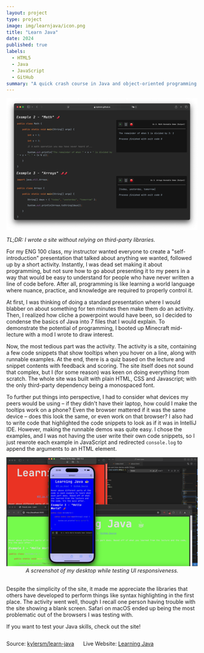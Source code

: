 ```yaml
---
layout: project
type: project
image: img/learnjava/icon.png
title: "Learn Java"
date: 2024
published: true
labels:
  - HTML5
  - Java
  - JavaScript
  - GitHub
summary: "A quick crash course in Java and object-oriented programming I made for ENG 100."
---
```


<img class="img-fluid" src="../img/learnjava/site.png">

<i>TL;DR: I wrote a site without relying on third-party libraries.</i>

For my ENG 100 class, my instructor wanted everyone to create a "self-introduction" presentation that talked about anything we wanted, followed up by a short activity. Instantly, I was dead set making it about programming, but not sure how to go about presenting it to my peers in a way that would be easy to understand for people who have never written a line of code before. After all, programming is like learning a world language where nuance, practice, and knowledge are required to properly control it.

At first, I was thinking of doing a standard presentation where I would blabber on about something for ten minutes then make them do an activity. Then, I realized how cliche a powerpoint would have been, so I decided to condense the basics of Java into 7 files that I would explain. To demonstrate the potential of programming, I booted up Minecraft mid-lecture with a mod I wrote to draw interest.

Now, the most tedious part was the activity. The activity is a site, containing a few code snippets that show tooltips when you hover on a line, along with runnable examples. At the end, there is a quiz based on the lecture and snippet contents with feedback and scoring. The site itself does not sound that complex, but I (for some reason) was keen on doing everything from scratch. The whole site was built with plain HTML, CSS and Javascript; with the only third-party dependency being a monospaced font.

To further put things into perspective, I had to consider what devices my peers would be using – if they didn't have their laptop, how could I make the tooltips work on a phone? Even the browser mattered if it was the same device – does this look the same, or even work on that browser? I also had to write code that highlighted the code snippets to look as if it was in IntelliJ IDE. However, making the runnable demos was quite easy. I chose the examples, and I was not having the user write their own code snippets, so I just rewrote each example in JavaScript and redirected `console.log` to append the arguments to an HTML element.

<img width="950" class="img-fluid mx-auto d-block" src="../img/learnjava/betasite.png">
<div style="display: flex; width: 100%; text-align: center;">
  <i style="margin: auto;">A screenshot of my desktop while testing UI responsiveness.</i>
</div><br/>

Despite the simplicity of the site, it made me appreciate the libraries that others have developed to perform things like syntax highlighting in the first place. The activity went well, though I recall one person having trouble with the site showing a blank screen. Safari on macOS ended up being the most problematic out of the browsers I was testing with.

If you want to test your Java skills, check out the site!
<div style="display: flex; gap: 0 1.5rem;">
  <p>Source: <a href="https://github.com/kylersm/learn-java">kylersm/learn-java</a></p>
  <p>Live Website: <a href="https://kylersm.github.io/learn-java">Learning Java</a></p>
</div>